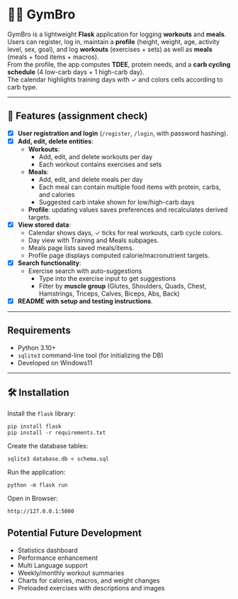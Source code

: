 # 🏋🏿 GymBro

GymBro is a lightweight **Flask** application for logging **workouts** and **meals**.  
Users can register, log in, maintain a **profile** (height, weight, age, activity level, sex, goal), and log **workouts** (exercises + sets) as well as **meals** (meals + food items + macros).  
From the profile, the app computes **TDEE**, protein needs, and a **carb cycling schedule** (4 low-carb days + 1 high-carb day).  
The calendar highlights training days with ✓ and colors cells according to carb type.

---

## 🚀 Features (assignment check)

- [x] **User registration and login** (`/register`, `/login`, with password hashing).
- [x] **Add, edit, delete entities**:
  - **Workouts**:
    - Add, edit, and delete workouts per day
    - Each workout contains exercises and sets
  - **Meals**: 
    - Add, edit, and delete meals per day
    - Each meal can contain multiple food items with protein, carbs, and calories
    - Suggested carb intake shown for low/high-carb days  
  - **Profile**: updating values saves preferences and recalculates derived targets.
- [x] **View stored data**:
    - Calendar shows days, ✓ ticks for real workouts, carb cycle colors.
    - Day view with Training and Meals subpages.
    - Meals page lists saved meals/items.
    - Profile page displays computed calorie/macronutrient targets.
- [x] **Search functionality**: 
    - Exercise search with auto-suggestions
      - Type into the exercise input to get suggestions
      - Filter by **muscle group** (Glutes, Shoulders, Quads, Chest, Hamstrings, Triceps, Calves, Biceps, Abs, Back)  
- [x] **README with setup and testing instructions**.

---

## Requirements

- Python 3.10+
- `sqlite3` command-line tool (for initializing the DB)
- Developed on Windows11

---

## 🛠 Installation

Install the `flask` library:

```
pip install flask
pip install -r requirements.txt
```

Create the database tables:

```
sqlite3 database.db < schema.sql
```

Run the application:

```
python -m flask run
```
Open in Browser:

```
http://127.0.0.1:5000
```

## Potential Future Development 
- Statistics dashboard
- Performance enhancement
- Multi Language support
- Weekly/monthly workout summaries
- Charts for calories, macros, and weight changes
- Preloaded exercises with descriptions and images
